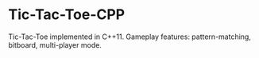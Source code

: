 # Tic-Tac-Toe-CPP
Tic-Tac-Toe implemented in C++11. Gameplay features: pattern-matching, bitboard, multi-player mode.
